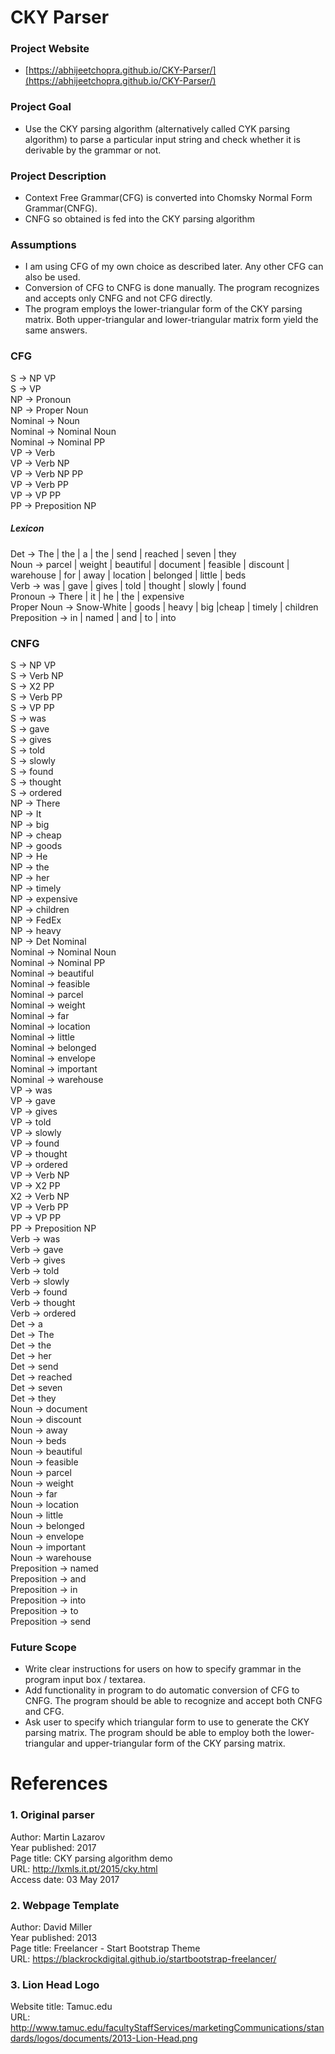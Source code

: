 # CKY Parser  

### Project Website
 - [https://abhijeetchopra.github.io/CKY-Parser/](https://abhijeetchopra.github.io/CKY-Parser/)

### Project Goal
 - Use the CKY parsing algorithm (alternatively called CYK parsing algorithm) to parse a particular input string and check whether it is derivable by the grammar or not. 

### Project Description
 - Context Free Grammar(CFG) is converted into Chomsky Normal Form Grammar(CNFG).  
 - CNFG so obtained is fed into the CKY parsing algorithm

### Assumptions
 - I am using CFG of my own choice as described later. Any other CFG can also be used. 
 - Conversion of CFG to CNFG is done manually. The program recognizes and accepts only CNFG and not CFG directly.
 - The program employs the lower-triangular form of the CKY parsing matrix. Both upper-triangular and lower-triangular matrix form yield the same answers. 

### CFG
S -> NP VP  
S -> VP  
NP -> Pronoun  
NP -> Proper Noun  
Nominal -> Noun  
Nominal -> Nominal Noun  
Nominal -> Nominal PP  
VP -> Verb  
VP -> Verb NP  
VP -> Verb NP PP  
VP -> Verb PP  
VP -> VP PP  
PP -> Preposition NP  

##### Lexicon  
Det -> The | the | a | the | send | reached | seven | they  
Noun -> parcel | weight | beautiful | document | feasible | discount | warehouse | for | away | location | belonged | little | beds  
Verb -> was | gave | gives | told | thought | slowly | found  
Pronoun -> There | it | he | the | expensive  
Proper Noun -> Snow-White | goods | heavy | big |cheap | timely | children  
Preposition -> in | named | and | to | into  

### CNFG
S -> NP VP  
S -> Verb NP  
S -> X2 PP  
S -> Verb PP  
S -> VP PP  
S -> was  
S -> gave  
S -> gives  
S -> told  
S -> slowly  
S -> found  
S -> thought  
S -> ordered  
NP -> There  
NP -> It  
NP -> big  
NP -> cheap  
NP -> goods  
NP -> He  
NP -> the  
NP -> her  
NP -> timely  
NP -> expensive  
NP -> children  
NP -> FedEx  
NP -> heavy  
NP -> Det Nominal  
Nominal -> Nominal Noun  
Nominal -> Nominal PP  
Nominal -> beautiful  
Nominal -> feasible  
Nominal -> parcel  
Nominal -> weight  
Nominal -> far  
Nominal -> location  
Nominal -> little  
Nominal -> belonged  
Nominal -> envelope  
Nominal -> important  
Nominal -> warehouse  
VP -> was  
VP -> gave  
VP -> gives  
VP -> told  
VP -> slowly  
VP -> found  
VP -> thought  
VP -> ordered  
VP -> Verb NP  
VP -> X2 PP  
X2 -> Verb NP  
VP -> Verb PP  
VP -> VP PP  
PP -> Preposition NP  
Verb -> was  
Verb -> gave  
Verb -> gives  
Verb -> told  
Verb -> slowly  
Verb -> found  
Verb -> thought  
Verb -> ordered  
Det -> a  
Det -> The  
Det -> the  
Det -> her  
Det -> send  
Det -> reached  
Det -> seven  
Det -> they  
Noun -> document  
Noun -> discount  
Noun -> away  
Noun -> beds  
Noun -> beautiful  
Noun -> feasible  
Noun -> parcel  
Noun -> weight  
Noun -> far  
Noun -> location  
Noun -> little  
Noun -> belonged  
Noun -> envelope  
Noun -> important  
Noun -> warehouse  
Preposition -> named  
Preposition -> and  
Preposition -> in  
Preposition -> into  
Preposition -> to  
Preposition -> send  

### Future Scope
 - Write clear instructions for users on how to specify grammar in the program input box / textarea.  
 - Add functionality in program to do automatic conversion of CFG to CNFG. The program should be able to recognize and accept both CNFG and CFG.
 - Ask user to specify which triangular form to use to generate the CKY parsing matrix. The program should be able to employ both the lower-triangular and upper-triangular form of the CKY parsing matrix.

# References
### 1. Original parser
Author: Martin Lazarov  
Year published: 2017  
Page title: CKY parsing algorithm demo   
URL: http://lxmls.it.pt/2015/cky.html  
Access date: 03 May 2017  

### 2. Webpage Template
Author: David Miller  
Year published: 2013  
Page title: Freelancer - Start Bootstrap Theme   
URL: https://blackrockdigital.github.io/startbootstrap-freelancer/  

### 3. Lion Head Logo
Website title: Tamuc.edu  
URL: http://www.tamuc.edu/facultyStaffServices/marketingCommunications/standards/logos/documents/2013-Lion-Head.png  
